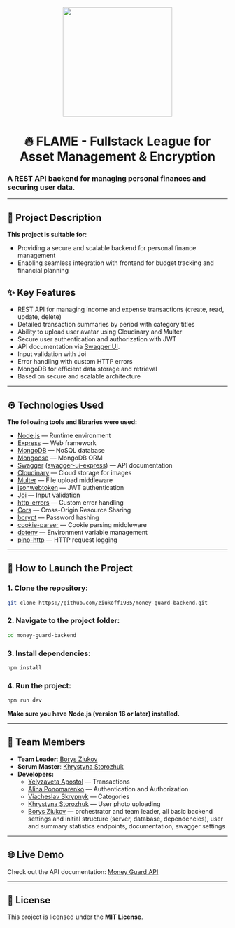 <div align="center">
    <img src="https://i.imgur.com/GuI9t8v.png" width="250" height="250">
</div>
<div align="center">

# 🔥 FLAME - Fullstack League for Asset Management & Encryption

</div>

### A REST API backend for managing personal finances and securing user data.

---

## 📄 Project Description

**This project is suitable for:**

- Providing a secure and scalable backend for personal finance management
- Enabling seamless integration with frontend for budget tracking and financial planning

## ✨ Key Features

- REST API for managing income and expense transactions (create, read, update, delete)
- Detailed transaction summaries by period with category titles
- Ability to upload user avatar using Cloudinary and Multer
- Secure user authentication and authorization with JWT
- API documentation via [Swagger UI](https://money-guard-backend-ulen.onrender.com/api-docs/).
- Input validation with Joi
- Error handling with custom HTTP errors
- MongoDB for efficient data storage and retrieval
- Based on secure and scalable architecture

---

## ⚙️ Technologies Used

**The following tools and libraries were used:**

- [Node.js](https://nodejs.org/) — Runtime environment
- [Express](https://expressjs.com/) — Web framework
- [MongoDB](https://www.mongodb.com/) — NoSQL database
- [Mongoose](https://mongoosejs.com/) — MongoDB ORM
- [Swagger](https://swagger.io/) ([swagger-ui-express](https://www.npmjs.com/package/swagger-ui-express)) — API documentation
- [Cloudinary](https://cloudinary.com/) — Cloud storage for images
- [Multer](https://www.npmjs.com/package/multer) — File upload middleware
- [jsonwebtoken](https://www.npmjs.com/package/jsonwebtoken) — JWT authentication
- [Joi](https://joi.dev/) — Input validation
- [http-errors](https://www.npmjs.com/package/http-errors) — Custom error handling
- [Cors](https://www.npmjs.com/package/cors) — Cross-Origin Resource Sharing
- [bcrypt](https://www.npmjs.com/package/bcrypt) — Password hashing
- [cookie-parser](https://www.npmjs.com/package/cookie-parser) — Cookie parsing middleware
- [dotenv](https://www.npmjs.com/package/dotenv) — Environment variable management
- [pino-http](https://www.npmjs.com/package/pino-http) — HTTP request logging

---

## 🚀 How to Launch the Project

### 1. Clone the repository:

```bash
git clone https://github.com/ziukoff1985/money-guard-backend.git
```

### 2. Navigate to the project folder:

```bash
cd money-guard-backend
```

### 3. Install dependencies:

```bash
npm install
```

### 4. Run the project:

```bash
npm run dev
```

**Make sure you have Node.js (version 16 or later) installed.**

---

## 👥 Team Members

- **Team Leader**: [Borys Ziukov](https://github.com/ziukoff1985)
- **Scrum Master**: [Khrystyna Storozhuk](https://github.com/kris9899)
- **Developers:**
  - [Yelyzaveta Apostol](https://github.com/llizzokk) — Transactions
  - [Alina Ponomarenko](https://github.com/perpera) — Authentication and Authorization
  - [Viacheslav Skrypnyk](https://github.com/Seresun) — Categories
  - [Khrystyna Storozhuk](https://github.com/kris9899) — User photo uploading
  - [Borys Ziukov](https://github.com/ziukoff1985) — orchestrator and team leader, all basic backend settings and initial structure (server, database, dependencies), user and summary statistics endpoints, documentation, swagger settings

---

## 🌐️ Live Demo

Check out the API documentation: [Money Guard API](https://money-guard-backend-ulen.onrender.com/api-docs/)

---

## 📜 License

This project is licensed under the **MIT License**.
